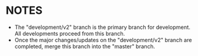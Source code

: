 # NOTES

- The "development/v2" branch is the primary branch for development. All developments proceed from this branch.
- Once the major changes/updates on the "development/v2" branch are completed, merge this branch into the "master" branch.
